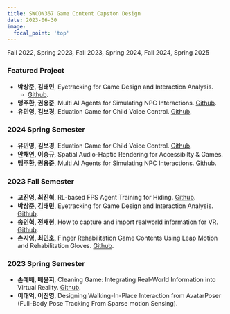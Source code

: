 ```yaml
---
title: SWCON367 Game Content Capston Design
date: 2023-06-30
image:
  focal_point: 'top'
---
```

Fall 2022, Spring 2023, Fall 2023, Spring 2024, Fall 2024, Spring 2025
<!--more-->

### Featured Project
- **박상준, 김태민**, Eyetracking for Game Design and Interaction Analysis. 
  - [Github](https://github.com/sangjun12458/VR_EyeHaptics_Pinball).
- **맹주환, 권용준**, Multi AI Agents for Simulating NPC Interactions. [Github](https://github.com/JuhwanMaeng/capstone_2024-1).
- **유민영, 김보경**, Eduation Game for Child Voice Control. [Github](https://github.com/bogyeongkim/GCcapstone_project).


### 2024 Spring Semester
- **유민영, 김보경**, Eduation Game for Child Voice Control. [Github](https://github.com/bogyeongkim/GCcapstone_project).
- **안채연, 이승규**, Spatial Audio-Haptic Rendering for Accessibilty & Games.
- **맹주환, 권용준**, Multi AI Agents for Simulating NPC Interactions. [Github](https://github.com/JuhwanMaeng/capstone_2024-1).

### 2023 Fall Semester
- **고진영, 최진혁**, RL-based FPS Agent Training for Hiding. [Github](https://github.com/jimmy5830/FPSprototype).
- **박상준, 김태민**, Eyetracking for Game Design and Interaction Analysis. [Github](https://github.com/sangjun12458/VR_EyeHaptics_Pinball).
- **송인혁, 전재현**, How to capture and import realworld information for VR. [Github](https://github.com/23-2-GameCapstoneDseign).
- **손지영, 최민호**, Finger Rehabilitation Game Contents Using Leap Motion and Rehabilitation Gloves. [Github](https://github.com/jyyyi/2023GCD.git).

### 2023 Spring Semester
- **손예배, 배윤지**, Cleaning Game: Integrating Real-World Information into Virtual Reality. [Github](https://github.com/baeyunji/cleaning_with_VR_distraction).
- **이대억, 이진영**, Designing Walking-In-Place Interaction from AvatarPoser (Full-Body Pose Tracking From Sparse motion Sensing). 

<!-- ### 2022 Fall Semester
- **하지윤**, Cleaning Game: Integrating Real-World Information into Virtual Reality. [Github](https://github.com/baeyunji/cleaning_with_VR_distraction).
- **이대억, 이진영**, Designing Walking-In-Place Interaction from AvatarPoser (Full-Body Pose Tracking From Sparse motion Sensing).  -->
